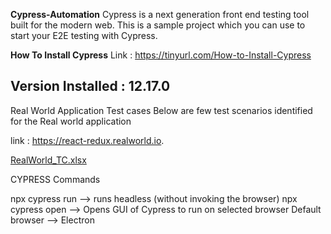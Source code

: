 **Cypress-Automation**
Cypress is a next generation front end testing tool built for the modern web. This is a sample project which you can use to start your E2E testing with Cypress.

**How To Install Cypress**
Link : https://tinyurl.com/How-to-Install-Cypress

Version Installed : 12.17.0
--------------------------------------------------------------------------------------------------------------------------------------------------------------------------
Real World Application Test cases
Below are few test scenarios identified for the Real world application 

link : https://react-redux.realworld.io. 

[RealWorld_TC.xlsx](https://github.com/ajayguptatech/cypress_realworld_app/files/12193270/RealWorld_TC.xlsx)

CYPRESS Commands

npx cypress run --> runs headless (without invoking the browser)
npx cypress open --> Opens GUI of Cypress to run on selected browser 
Default browser --> Electron 



